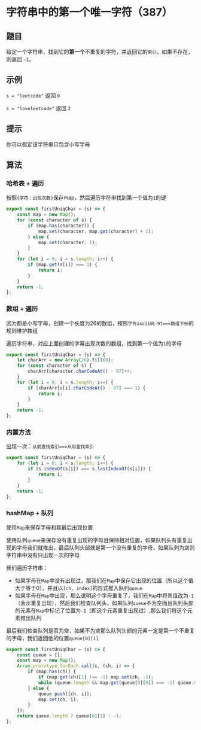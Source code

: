 # 字符串中的第一个唯一字符（387）

## 题目

给定一个字符串，找到它的**第一个**不重复的字符，并返回它的`索引`。如果不存在，则返回 `-1`。

## 示例

`s = "leetcode"`
返回 `0`

`s = "loveleetcode"`
返回 `2`
 

## 提示

你可以假定该字符串只包含小写字母

## 算法

### 哈希表 + 遍历

按照`{字符：出现次数}`保存map，然后遍历字符串找到第一个值为`1`的键

```js
export const firstUniqChar = (s) => {
	const map = new Map();
	for (const character of s) {
		if (map.has(character)) {
			map.set(character, map.get(character) + 1);
		} else {
			map.set(character, 1);
		}
	}
	for (let i = 0; i < s.length; i++) {
		if (map.get(s[i]) === 1) {
			return i;
		}
	}
	return -1;
};
```

### 数组 + 遍历

因为都是小写字母，创建一个长度为26的数组，按照`字符ascii码-97===数组下标`的规则维护数组

遍历字符串，对应上面创建的字幕出现次数的数组，找到第一个值为`1`的字母

```js
export const firstUniqChar = (s) => {
	let charArr = new Array(26).fill(0);
	for (const character of s) {
		charArr[character.charCodeAt() - 97]++;
	}
	for (let i = 0; i < s.length; i++) {
		if (charArr[s[i].charCodeAt() - 97] === 1) {
			return i;
		}
	}
	return -1;
};
```

### 内置方法

出现一次：`从前查找索引===从后查找索引`

```js
export const firstUniqChar = (s) => {
	for (let i = 0; i < s.length; i++) {
		if (s.indexOf(s[i]) === s.lastIndexOf(s[i])) {
			return i;
		}
	}
	return -1;
};
```

### hashMap + 队列

使用`Map`来保存字母和其最后出现位置

使用队列`queue`来保存没有重复出现的字母且保持相对位置，如果队列头有重复出现的字母我们就推出，最后队列头部就是第一个没有重复的字母，如果队列为空则字符串中没有只出现一次的字母

我们遍历字符串：

- 如果字母在`Map`中没有出现过，那我们在`Map`中保存它出现的位置（所以这个值大于等于0），并且以`[ch, index]`的形式推入队列`queue`
- 如果字母在`Map`中出现，那么说明这个字母重复了，我们在`Map`中将其值改为`-1`（表示重复出现），然后我们检查队列头，如果队列`queue`不为空而且队列头部的元素在`Map`中标记了位置为`-1`（即这个元素重复出现过）,那么我们将这个元素推出队列

最后我们检查队列是否为空，如果不为空那么队列头部的元素一定是第一个不重复的字母，我们返回他的位置`queue[0][1]`

```js
export const firstUniqChar = (s) => {
	const queue = [];
	const map = new Map();
	Array.prototype.forEach.call(s, (ch, i) => {
		if (map.has(ch)) {
			if (map.get(ch)[1] !== -1) map.set(ch, -1);
			while (queue.length && map.get(queue[0][0]) === -1) queue.shift();
		} else {
			queue.push([ch, i]);
			map.set(ch, i);
		}
	});
	return queue.length ? queue[0][1] : -1;
};
```